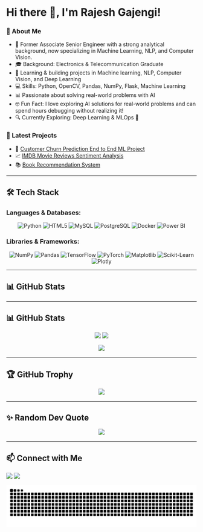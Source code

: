 
<!--
**Rajesh9825/Rajesh9825** is a ✨ _special_ ✨ repository because its `README.md` (this file) appears on your GitHub profile.

Here are some ideas to get you started:

- 🔭 I’m currently working on ...
- 🌱 I’m currently learning ...
- 👯 I’m looking to collaborate on ...
- 🤔 I’m looking for help with ...
- 💬 Ask me about ...
- 📫 How to reach me: ...
- 😄 Pronouns: ...
- ⚡ Fun fact: ...
-->


# Hi there 👋, I'm Rajesh Gajengi!

### 🚀 About Me
- 🔄 Former Associate Senior Engineer with a strong analytical background, now specializing in Machine Learning, NLP, and Computer Vision.
- 🎓 Background: Electronics & Telecommunication Graduate  
- 🧠 Learning & building projects in Machine learning, NLP, Computer Vision, and Deep Learning  
- 💻 Skills: Python, OpenCV, Pandas, NumPy, Flask, Machine Learning  
- 📊 Passionate about solving real-world problems with AI
- 🤓 Fun Fact: I love exploring AI solutions for real-world problems and can spend hours debugging without realizing it!
- 🔍 Currently Exploring: Deep Learning & MLOps 🚀


### 📌 Latest Projects
- 📝 [Customer Churn Prediction End to End ML Project](https://github.com/Rajesh9825/Customer-Churn-Prediction-ML)  
- 📈 [IMDB Movie Reviews Sentiment Analysis](https://github.com/Rajesh9825/IMDB-Reviews-Sentiment-Analysis)  
- 📚 [Book Recommendation System](https://github.com/Rajesh9825/book_recommender_system)  


---
## 🛠 Tech Stack

### **Languages & Databases:**
<p align="center">
  <img src="https://cdn.jsdelivr.net/gh/devicons/devicon/icons/python/python-original.svg" height="60" alt="Python"/>
  <img src="https://cdn.jsdelivr.net/gh/devicons/devicon/icons/html5/html5-original.svg" height="60" alt="HTML5"/>
  <img src="https://cdn.jsdelivr.net/gh/devicons/devicon/icons/mysql/mysql-original.svg" height="60" alt="MySQL"/>
  <img src="https://cdn.jsdelivr.net/gh/devicons/devicon/icons/postgresql/postgresql-original.svg" height="60" alt="PostgreSQL"/>
  <img src="https://cdn.jsdelivr.net/gh/devicons/devicon/icons/docker/docker-original.svg" height="60" alt="Docker"/>
  <img src="https://img.shields.io/badge/Power%20BI-F2C811?style=for-the-badge&logo=powerbi&logoColor=black" height="40" alt="Power BI"/>
</p>

### **Libraries & Frameworks:**
<p align="center">
  <img src="https://cdn.jsdelivr.net/gh/devicons/devicon/icons/numpy/numpy-original.svg" height="60" alt="NumPy"/>
  <img src="https://cdn.jsdelivr.net/gh/devicons/devicon/icons/pandas/pandas-original.svg" height="60" alt="Pandas"/>
  <img src="https://cdn.jsdelivr.net/gh/devicons/devicon/icons/tensorflow/tensorflow-original.svg" height="60" alt="TensorFlow"/>
  <img src="https://cdn.jsdelivr.net/gh/devicons/devicon/icons/pytorch/pytorch-original.svg" height="60" alt="PyTorch"/>
  <img src="https://cdn.jsdelivr.net/gh/devicons/devicon/icons/matplotlib/matplotlib-original.svg" height="60" alt="Matplotlib"/>
  <img src="https://cdn.jsdelivr.net/gh/devicons/devicon/icons/scikitlearn/scikitlearn-original.svg" height="60" alt="Scikit-Learn"/>
  <img src="https://img.shields.io/badge/Plotly-3F4F75?style=for-the-badge&logo=plotly&logoColor=white" height="40" alt="Plotly"/>
</p>

---
## 📊 GitHub Stats
---
## 📊 GitHub Stats
<p align="center">
  <img src="https://github-readme-stats.vercel.app/api?username=Rajesh9825&show_icons=true&theme=radical" width="48%"/>
  <img src="https://streak-stats.demolab.com?user=Rajesh9825&theme=radical&hide_border=true" width="48%"/>
</p>
<p align="center">
  <img src="https://github-readme-stats.vercel.app/api/top-langs/?username=Rajesh9825&layout=compact&theme=radical" width="48%"/>
</p>

---
## 🏆 GitHub Trophy
<p align="center">
  <img src="https://github-profile-trophy.vercel.app/?username=Rajesh9825&theme=radical"/>
</p>

---
## ✨ Random Dev Quote
<p align="center">
  <img src="https://quotes-github-readme.vercel.app/api?type=horizontal&theme=radical"/>
</p>


---
## 📫 Connect with Me
<p>
  <a href="www.linkedin.com/in/rajesh-gajengi-525940322"><img src="https://img.shields.io/badge/LinkedIn-blue?style=for-the-badge&logo=linkedin"/></a>
  <a href="https://github.com/Rajesh9825"><img src="https://img.shields.io/badge/GitHub-black?style=for-the-badge&logo=github"/></a>
</p>


![snake gif](https://github.com/Rajesh9825/Rajesh9825/blob/output/github-snake-dark.svg)
